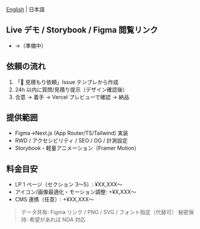 [English](README.md) | 日本語

## Live デモ / Storybook / Figma 閲覧リンク

- →（準備中）

## 依頼の流れ

1. 「💬 見積もり依頼」Issue テンプレから作成
2. 24h 以内に質問/見積り提示（デザイン確認後）
3. 合意 → 着手 → Vercel プレビューで確認 → 納品

## 提供範囲

- Figma→Next.js (App Router/TS/Tailwind) 実装
- RWD / アクセシビリティ / SEO / OG / 計測設定
- Storybook・軽量アニメーション（Framer Motion）

## 料金目安

- LP 1 ページ（セクション 3〜5）: ¥XX,XXX〜
- アイコン/画像最適化・モーション調整: +¥X,XXX〜
- CMS 連携（任意）: +¥XX,XXX〜

> データ共有: Figma リンク / PNG / SVG / フォント指定（代替可）
> 秘密保持: 希望があれば NDA 対応
